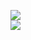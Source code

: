 [![](https://img.shields.io/badge/Made%20With-Github%20Spray-lightgrey.svg?style=for-the-badge&logo=github)](https://github.com/Annihil/github-spray#12771)  
[![](https://i.imgur.com/2DrTn0Z.gif)](https://github.com/Annihil/github-spray)